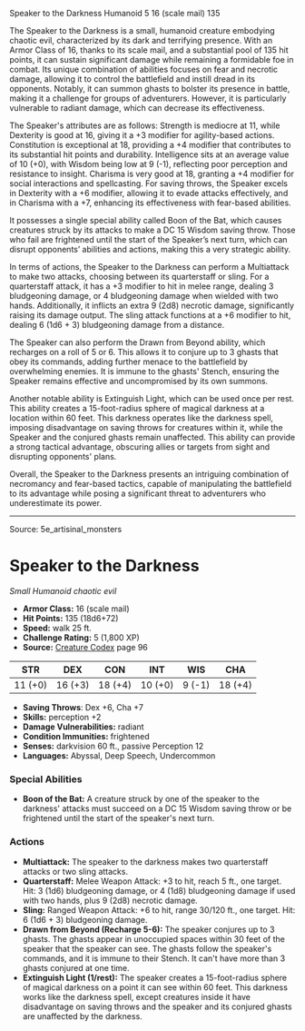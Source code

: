 <MonsterName/>Speaker to the Darkness</MonsterName>
<CreatureType/>Humanoid</CreatureType>
<CR/>5</CR>
<AC/>16 (scale mail)</AC>
<HP/>135</HP>
<summary>The Speaker to the Darkness is a small, humanoid creature embodying chaotic evil, characterized by its dark and terrifying presence. With an Armor Class of 16, thanks to its scale mail, and a substantial pool of 135 hit points, it can sustain significant damage while remaining a formidable foe in combat. Its unique combination of abilities focuses on fear and necrotic damage, allowing it to control the battlefield and instill dread in its opponents. Notably, it can summon ghasts to bolster its presence in battle, making it a challenge for groups of adventurers. However, it is particularly vulnerable to radiant damage, which can decrease its effectiveness.</summary>

<detail>

The Speaker's attributes are as follows: Strength is mediocre at 11, while Dexterity is good at 16, giving it a +3 modifier for agility-based actions. Constitution is exceptional at 18, providing a +4 modifier that contributes to its substantial hit points and durability. Intelligence sits at an average value of 10 (+0), with Wisdom being low at 9 (-1), reflecting poor perception and resistance to insight. Charisma is very good at 18, granting a +4 modifier for social interactions and spellcasting. For saving throws, the Speaker excels in Dexterity with a +6 modifier, allowing it to evade attacks effectively, and in Charisma with a +7, enhancing its effectiveness with fear-based abilities.

It possesses a single special ability called Boon of the Bat, which causes creatures struck by its attacks to make a DC 15 Wisdom saving throw. Those who fail are frightened until the start of the Speaker’s next turn, which can disrupt opponents’ abilities and actions, making this a very strategic ability.

In terms of actions, the Speaker to the Darkness can perform a Multiattack to make two attacks, choosing between its quarterstaff or sling. For a quarterstaff attack, it has a +3 modifier to hit in melee range, dealing 3 bludgeoning damage, or 4 bludgeoning damage when wielded with two hands. Additionally, it inflicts an extra 9 (2d8) necrotic damage, significantly raising its damage output. The sling attack functions at a +6 modifier to hit, dealing 6 (1d6 + 3) bludgeoning damage from a distance.

The Speaker can also perform the Drawn from Beyond ability, which recharges on a roll of 5 or 6. This allows it to conjure up to 3 ghasts that obey its commands, adding further menace to the battlefield by overwhelming enemies. It is immune to the ghasts' Stench, ensuring the Speaker remains effective and uncompromised by its own summons.

Another notable ability is Extinguish Light, which can be used once per rest. This ability creates a 15-foot-radius sphere of magical darkness at a location within 60 feet. This darkness operates like the darkness spell, imposing disadvantage on saving throws for creatures within it, while the Speaker and the conjured ghasts remain unaffected. This ability can provide a strong tactical advantage, obscuring allies or targets from sight and disrupting opponents' plans.

Overall, the Speaker to the Darkness presents an intriguing combination of necromancy and fear-based tactics, capable of manipulating the battlefield to its advantage while posing a significant threat to adventurers who underestimate its power.</detail>



---

Source: 5e_artisinal_monsters

# Speaker to the Darkness

*Small* *Humanoid* *chaotic evil*

- **Armor Class:** 16 (scale mail)
- **Hit Points:** 135 (18d6+72)
- **Speed:** walk 25 ft.
- **Challenge Rating:** 5 (1,800 XP)
- **Source:** [Creature Codex](https://koboldpress.com/kpstore/product/creature-codex-for-5th-edition-dnd) page 96

| STR | DEX | CON | INT | WIS | CHA |
| --- | --- | --- | --- | --- | --- |
| 11 (+0) | 16 (+3) | 18 (+4) | 10 (+0) | 9 (-1) | 18 (+4) |

- **Saving Throws**: Dex +6, Cha +7
- **Skills:** perception +2
- **Damage Vulnerabilities:** radiant
- **Condition Immunities:** frightened
- **Senses:** darkvision 60 ft., passive Perception 12
- **Languages:** Abyssal, Deep Speech, Undercommon

### Special Abilities

- **Boon of the Bat:** A creature struck by one of the speaker to the darkness' attacks must succeed on a DC 15 Wisdom saving throw or be frightened until the start of the speaker's next turn.

### Actions

- **Multiattack:** The speaker to the darkness makes two quarterstaff attacks or two sling attacks.
- **Quarterstaff:** Melee Weapon Attack: +3 to hit, reach 5 ft., one target. Hit: 3 (1d6) bludgeoning damage, or 4 (1d8) bludgeoning damage if used with two hands, plus 9 (2d8) necrotic damage.
- **Sling:** Ranged Weapon Attack: +6 to hit, range 30/120 ft., one target. Hit: 6 (1d6 + 3) bludgeoning damage.
- **Drawn from Beyond (Recharge 5-6):** The speaker conjures up to 3 ghasts. The ghasts appear in unoccupied spaces within 30 feet of the speaker that the speaker can see. The ghasts follow the speaker's commands, and it is immune to their Stench. It can't have more than 3 ghasts conjured at one time.
- **Extinguish Light (1/rest):** The speaker creates a 15-foot-radius sphere of magical darkness on a point it can see within 60 feet. This darkness works like the darkness spell, except creatures inside it have disadvantage on saving throws and the speaker and its conjured ghasts are unaffected by the darkness.




